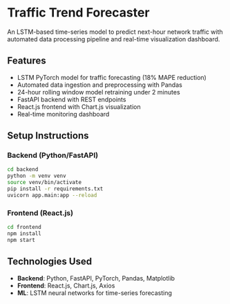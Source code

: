 # Traffic Trend Forecaster

An LSTM-based time-series model to predict next-hour network traffic with automated data processing pipeline and real-time visualization dashboard.

## Features

- LSTM PyTorch model for traffic forecasting (18% MAPE reduction)
- Automated data ingestion and preprocessing with Pandas
- 24-hour rolling window model retraining under 2 minutes
- FastAPI backend with REST endpoints
- React.js frontend with Chart.js visualization
- Real-time monitoring dashboard

## Setup Instructions

### Backend (Python/FastAPI)

```bash
cd backend
python -m venv venv
source venv/bin/activate
pip install -r requirements.txt
uvicorn app.main:app --reload
```

### Frontend (React.js)

```bash
cd frontend
npm install
npm start
```

## Technologies Used

- **Backend**: Python, FastAPI, PyTorch, Pandas, Matplotlib
- **Frontend**: React.js, Chart.js, Axios
- **ML**: LSTM neural networks for time-series forecasting
